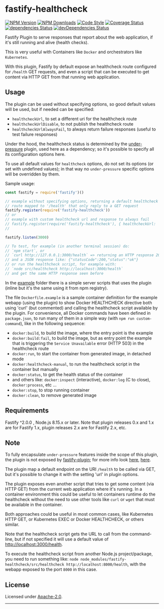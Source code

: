 # fastify-healthcheck

  [![NPM Version](https://img.shields.io/npm/v/fastify-healthcheck.svg?style=flat)](https://npmjs.org/package/fastify-healthcheck/)
  [![NPM Downloads](https://img.shields.io/npm/dm/fastify-healthcheck.svg?style=flat)](https://npmjs.org/package/fastify-healthcheck/)
  [![Code Style](https://img.shields.io/badge/code%20style-standard-brightgreen.svg?style=flat)](http://standardjs.com/)
  [![Coverage Status](https://coveralls.io/repos/github/smartiniOnGitHub/fastify-healthcheck/badge.svg?branch=master)](https://coveralls.io/github/smartiniOnGitHub/fastify-healthcheck/?branch=master)
  [![dependencies Status](https://david-dm.org/smartiniOnGitHub/fastify-healthcheck/status.svg)](https://david-dm.org/smartiniOnGitHub/fastify-healthcheck)
  [![devDependencies Status](https://david-dm.org/smartiniOnGitHub/fastify-healthcheck/dev-status.svg)](https://david-dm.org/smartiniOnGitHub/fastify-healthcheck?type=dev)

Fastify Plugin to serve responses that report about the web application,
if it's still running and alive (health checks).

This is very useful with Containers like `Docker`
and orchestrators like `Kubernetes`.

With this plugin, Fastify by default expose an healthcheck route configured
for `/health` GET requests, and even a script that can be executed to get
content via HTTP GET from that running web application.


## Usage

The plugin can be used without specifying options, so good default values
will be used, but if needed can be specified:
- `healthcheckUrl`, to set a different uri for the healthcheck route
- `healthcheckUrlDisable`, to not publish the healthcheck route
- `healthcheckUrlAlwaysFail`, to always return failure responses (useful to test failure responses)

Under the hood, the healthcheck status is determined by the 
[under-pressure](https://www.npmjs.com/package/under-pressure) plugin, 
used here as a dependency; so it's possible to specify all its
configuration options here.

To use all default values for `healthcheck` options, do not set its options
(or set with undefined values); in that way no `under-pressure` specific
options will be overridden by them.


Sample usage:

```js
const fastify = require('fastify')()

// example without specifying options, returning a default healthcheck
// route mapped to '/health' that only reply to a GET request
fastify.register(require('fastify-healthcheck'))
// or
// example with custom healthcheck url and response to always fail
// fastify.register(require('fastify-healthcheck'), { healthcheckUrl: '/custom-health', healthcheckUrlAlwaysFail: true })
//

fastify.listen(3000)

// To test, for example (in another terminal session) do:
// `npm start`, or
// `curl http://127.0.0.1:3000/health` => returning an HTTP response 200 (OK)
// and a JSON response like: {"statusCode":200,"status":"ok"}
// or run the healthcheck script, for example with:
// `node src/healthcheck http://localhost:3000/health`
// and get the same HTTP response seen before
```

In the [example](./example/) folder there is a simple server scripts that
uses the plugin (inline but it's the same using it from npm registry).

The file `Dockerfile.example` is a sample container definition for
the example webapp (using the plugin) to show Docker HEALTHCHECK directive
both using 'curl' (but commented) and calling the healthcheck script
available by the plugin.
For convenience, all Docker commands have been defined in `package.json`,
to run many of them in a simple way (with `npm run custom-command`),
like in the following sequence:
- `docker:build`, to build the image, where the entry point is the example
- `docker:build:fail`, to build the image, but as entry point the example
  that is triggering the `Service Unavailable` error (HTTP 503) in the
  healthcheck route
- `docker:run`, to start the container from generated image, 
  in detached mode
- `docker:healthcheck-manual`, to run the healthcheck script in the
  container but manually
- `docker:status`, to get the health status of the container
- and others like: `docker:inspect` (interactive), `docker:log`
  (<CTRL>C to close), `docker:process`, etc ...
- `docker:stop`, to stop running container
- `docker:clean`, to remove generated image


## Requirements

Fastify ^2.0.0 , Node.js 8.15.x or later.
Note that plugin releases 0.x and 1.x are for Fastify 1.x, 
plugin releases 2.x are for Fastify 2.x, etc.


## Note

To fully encapsulate `under-pressure` features inside the scope 
of this plugin, the plugin is not exposed by [fastify-plugin](https://github.com/fastify/fastify-plugin);
for more info look [here](https://github.com/fastify/fastify/blob/master/docs/Plugins.md#handle-the-scope), [here](https://github.com/fastify/fastify/blob/master/docs/Plugins-Guide.md#how-to-handle-encapsulation-and-distribution).

The plugin map a default endpoint on the URI `/health` to be
called via GET, but it's possible to change it with the setting 'url'
in plugin options.

The plugin exposes even another script that tries to get some content
(via HTTP GET) from the current web application where it's running.
In a container environment this could be useful to let containers runtime
do the healthcheck without the need to use other tools
like `curl` or `wget` that must be available in the container.

Both approaches could be useful in most common cases, like
Kubernetes HTTP GET, or Kubernetes EXEC or Docker HEALTHCHECK,
or others similar.

Note that the healthcheck script gets the URL to call from the command-line,
but if not specified it will use a default value of 
[http://localhost:3000/health](http://localhost:3000/health).

To execute the healthcheck script from another Node.js project/package, 
you need to run something like: 
`node node_modules/fastify-healthcheck/src/healthcheck http://localhost:8000/health`,
with the webapp exposed to the port `8000` in this case.


## License

Licensed under [Apache-2.0](./LICENSE).

----
